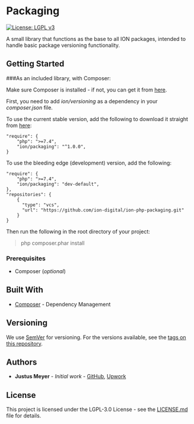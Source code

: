 # Packaging

[![License: LGPL v3](https://img.shields.io/badge/License-LGPL%20v3-blue.svg)](https://www.gnu.org/licenses/lgpl-3.0)

A small library that functions as the base to all ION packages, intended to handle basic package versioning functionality.

## Getting Started

###As an included library, with Composer:

Make sure Composer is installed - if not, you can get it from [here](https://getcomposer.org/ "getcomposer.org").

First, you need to add _ion/versioning_ as a dependency in your _composer.json_ file.

To use the current stable version, add the following to download it straight from [here](https://packagist.org/ "packagist.org"):

```
"require": {
    "php": ">=7.4",
    "ion/packaging": "^1.0.0",
}
```

To use the bleeding edge (development) version, add the following:

```
"require": {
    "php": ">=7.4",
    "ion/packaging": "dev-default",	
},
"repositories": {
    {
      "type": "vcs",
      "url": "https://github.com/ion-digital/ion-php-packaging.git"
    }
}
```

Then run the following in the root directory of your project:

> php composer.phar install

### Prerequisites

* Composer (_optional_)


## Built With

* [Composer](https://getcomposer.org/) - Dependency Management

## Versioning

We use [SemVer](http://semver.org/) for versioning. For the versions available, see the [tags on this repository](https://github.com/ion-digital/ion-php-packaging/tags "GitHub"). 

## Authors

* **Justus Meyer** - *Initial work* - [GitHub](https://justusmeyer.com/github), [Upwork](https://justusmeyer.com/upwork)

## License

This project is licensed under the LGPL-3.0 License - see the [LICENSE.md](LICENSE.md) file for details.

